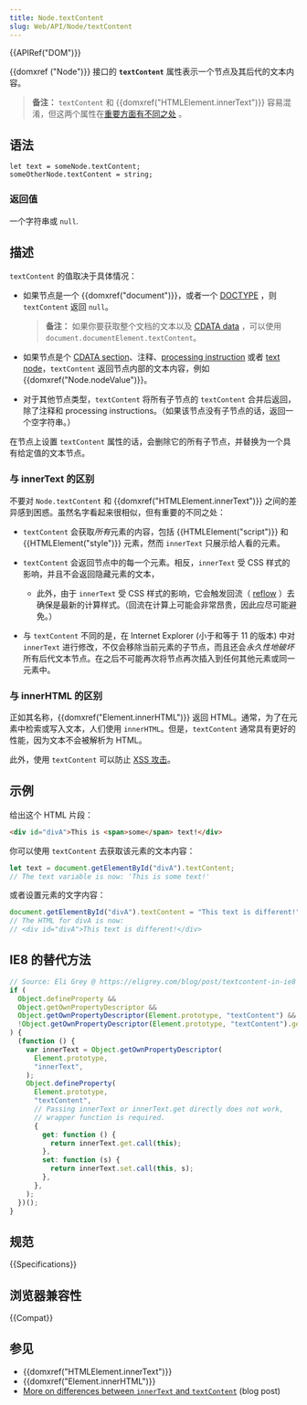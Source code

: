 ```yaml
---
title: Node.textContent
slug: Web/API/Node/textContent
---
```


{{APIRef("DOM")}}

{{domxref ("Node")}} 接口的 **`textContent`** 属性表示一个节点及其后代的文本内容。

> **备注：** `textContent` 和 {{domxref("HTMLElement.innerText")}} 容易混淆，但这两个属性在[重要方面有不同之处](/zh-CN/docs/Web/API/Node/textContent#与_innerText_的区别) 。

## 语法

```
let text = someNode.textContent;
someOtherNode.textContent = string;
```

### 返回值

一个字符串或 `null`.

## 描述

`textContent` 的值取决于具体情况：

- 如果节点是一个 {{domxref("document")}}，或者一个 [DOCTYPE](/zh-CN/docs/Glossary/Doctype) ，则 `textContent` 返回 `null`。

  > **备注：** 如果你要获取整个文档的文本以及 [CDATA data](/zh-CN/docs/Web/API/CDATASection) ，可以使用 `document.documentElement.textContent`。

- 如果节点是个 [CDATA section](/zh-CN/docs/Web/API/CDATASection)、注释、[processing instruction](/zh-CN/docs/Web/API/ProcessingInstruction) 或者 [text node](/zh-CN/docs/Web/API/Document/createTextNode)，`textContent` 返回节点内部的文本内容，例如 {{domxref("Node.nodeValue")}}。
- 对于其他节点类型，`textContent` 将所有子节点的 `textContent` 合并后返回，除了注释和 processing instructions。（如果该节点没有子节点的话，返回一个空字符串。）

在节点上设置 `textContent` 属性的话，会删除它的所有子节点，并替换为一个具有给定值的文本节点。

### 与 **innerText** 的区别

不要对 `Node.textContent` 和 {{domxref("HTMLElement.innerText")}} 之间的差异感到困惑。虽然名字看起来很相似，但有重要的不同之处：

- `textContent` 会获取*所有*元素的内容，包括 {{HTMLElement("script")}} 和 {{HTMLElement("style")}} 元素，然而 `innerText` 只展示给人看的元素。
- `textContent` 会返回节点中的每一个元素。相反，`innerText` 受 CSS 样式的影响，并且不会返回隐藏元素的文本，

  - 此外，由于 `innerText` 受 CSS 样式的影响，它会触发回流（ [reflow](/zh-CN/docs/Glossary/Reflow) ）去确保是最新的计算样式。（回流在计算上可能会非常昂贵，因此应尽可能避免。）

- 与 `textContent` 不同的是，在 Internet Explorer (小于和等于 11 的版本) 中对 `innerText` 进行修改，不仅会移除当前元素的子节点，而且还会*永久性地破坏*所有后代文本节点。在之后不可能再次将节点再次插入到任何其他元素或同一元素中。

### 与 **innerHTML** 的区别

正如其名称，{{domxref("Element.innerHTML")}} 返回 HTML。通常，为了在元素中检索或写入文本，人们使用 `innerHTML`。但是，`textContent` 通常具有更好的性能，因为文本不会被解析为 HTML。

此外，使用 `textContent` 可以防止 [XSS 攻击](/zh-CN/docs/Glossary/Cross-site_scripting)。

## 示例

给出这个 HTML 片段：

```html
<div id="divA">This is <span>some</span> text!</div>
```

你可以使用 `textContent` 去获取该元素的文本内容：

```js
let text = document.getElementById("divA").textContent;
// The text variable is now: 'This is some text!'
```

或者设置元素的文字内容：

```js
document.getElementById("divA").textContent = "This text is different!";
// The HTML for divA is now:
// <div id="divA">This text is different!</div>
```

## IE8 的替代方法

```js
// Source: Eli Grey @ https://eligrey.com/blog/post/textcontent-in-ie8
if (
  Object.defineProperty &&
  Object.getOwnPropertyDescriptor &&
  Object.getOwnPropertyDescriptor(Element.prototype, "textContent") &&
  !Object.getOwnPropertyDescriptor(Element.prototype, "textContent").get
) {
  (function () {
    var innerText = Object.getOwnPropertyDescriptor(
      Element.prototype,
      "innerText",
    );
    Object.defineProperty(
      Element.prototype,
      "textContent",
      // Passing innerText or innerText.get directly does not work,
      // wrapper function is required.
      {
        get: function () {
          return innerText.get.call(this);
        },
        set: function (s) {
          return innerText.set.call(this, s);
        },
      },
    );
  })();
}
```

## 规范

{{Specifications}}

## 浏览器兼容性

{{Compat}}

## 参见

- {{domxref("HTMLElement.innerText")}}
- {{domxref("Element.innerHTML")}}
- [More on differences between `innerText` and `textContent`](http://perfectionkills.com/the-poor-misunderstood-innerText/) (blog post)
